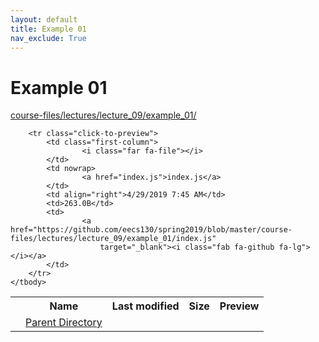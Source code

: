 ```yaml
---
layout: default
title: Example 01
nav_exclude: True
---
```


# Example 01

[course-files/lectures/lecture_09/example_01/](.)

<table class="tbl-files">
    <tbody>
        <tr>
            <th valign="top"></th>
            <th>Name</th>
            <th>Last modified</th>
            <th>Size</th>
            <th>Preview</th>
        </tr>
        <tr>
            <td valign="top">
                <i class="fa fa-folder-open"></i>
            </td>
            <td><a href="../">Parent Directory</a></td>
            <td>&nbsp;</td>
            <td>&nbsp;</td>
            <td>&nbsp;</td>
        </tr>

        <tr class="click-to-preview">
            <td class="first-column">
                    <i class="far fa-file"></i>
            </td>
            <td nowrap>
                    <a href="index.js">index.js</a>
            </td>
            <td align="right">4/29/2019 7:45 AM</td>
            <td>263.0B</td>
            <td>
                    <a href="https://github.com/eecs130/spring2019/blob/master/course-files/lectures/lecture_09/example_01/index.js"
                        target="_blank"><i class="fab fa-github fa-lg"></i></a>
            </td>
        </tr>
    </tbody>
</table>

